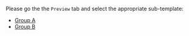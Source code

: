 Please go the the `Preview` tab and select the appropriate sub-template:

* [Group A](?expand=1&template=template_a.md)
* [Group B](?expand=1&template=template_b.md)